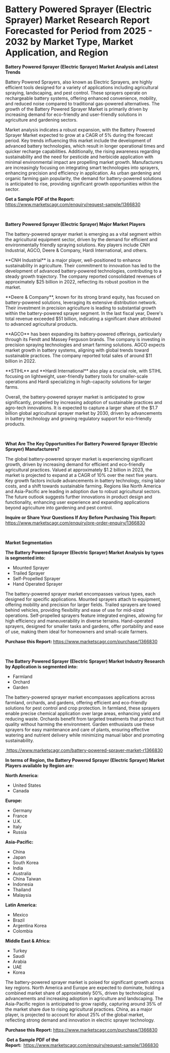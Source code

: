 <p><h1>Battery Powered Sprayer (Electric Sprayer) Market Research Report Forecasted for Period from 2025 -  2032 by Market Type, Market Application, and Region</h1></p><p><strong>Battery Powered Sprayer (Electric Sprayer) Market Analysis and Latest Trends</strong></p>
<p><p>Battery Powered Sprayers, also known as Electric Sprayers, are highly efficient tools designed for a variety of applications including agricultural spraying, landscaping, and pest control. These sprayers operate on rechargeable battery systems, offering enhanced convenience, mobility, and reduced noise compared to traditional gas-powered alternatives. The growth of the Battery Powered Sprayer Market is primarily driven by increasing demand for eco-friendly and user-friendly solutions in agriculture and gardening sectors.</p><p>Market analysis indicates a robust expansion, with the Battery Powered Sprayer Market expected to grow at a CAGR of 5% during the forecast period. Key trends influencing this market include the development of advanced battery technologies, which result in longer operational times and quicker recharge capabilities. Additionally, the rising awareness regarding sustainability and the need for pesticide and herbicide application with minimal environmental impact are propelling market growth. Manufacturers are increasingly focusing on integrating smart technologies into sprayers, enhancing precision and efficiency in application. As urban gardening and organic farming gain popularity, the demand for battery-powered solutions is anticipated to rise, providing significant growth opportunities within the sector.</p></p>
<p><strong>Get a Sample PDF of the Report:&nbsp;</strong> <a href="https://www.marketscagr.com/enquiry/request-sample/1366830?utm_campaign=2465&utm_medium=2&utm_source=Github&utm_content=ia&utm_term=16042025&utm_id=battery-powered-sprayer-electric-sprayer">https://www.marketscagr.com/enquiry/request-sample/1366830</a></p>
<p>&nbsp;</p>
<p><strong>Battery Powered Sprayer (Electric Sprayer) Major Market Players</strong></p>
<p><p>The battery-powered sprayer market is emerging as a vital segment within the agricultural equipment sector, driven by the demand for efficient and environmentally friendly spraying solutions. Key players include CNH Industrial, AGCO, Deere & Company, Hardi International, and others.</p><p>**CNH Industrial** is a major player, well-positioned to enhance sustainability in agriculture. Their commitment to innovation has led to the development of advanced battery-powered technologies, contributing to a steady growth trajectory. The company reported consolidated revenues of approximately $25 billion in 2022, reflecting its robust position in the market.</p><p>**Deere & Company**, known for its strong brand equity, has focused on battery-powered solutions, leveraging its extensive distribution network. Their investment in precision agriculture is leading to substantial growth within the battery-powered sprayer segment. In the last fiscal year, Deere's total revenue exceeded $51 billion, indicating a significant share attributed to advanced agricultural products.</p><p>**AGCO** has been expanding its battery-powered offerings, particularly through its Fendt and Massey Ferguson brands. The company is investing in precision spraying technologies and smart farming solutions. AGCO expects market growth in battery systems, aligning with global trends toward sustainable practices. The company reported total sales of around $11 billion in 2022.</p><p>**STIHL** and **Hardi International** also play a crucial role, with STIHL focusing on lightweight, user-friendly battery tools for smaller-scale operations and Hardi specializing in high-capacity solutions for larger farms. </p><p>Overall, the battery-powered sprayer market is anticipated to grow significantly, propelled by increasing adoption of sustainable practices and agro-tech innovations. It is expected to capture a larger share of the $1.7 billion global agricultural sprayer market by 2030, driven by advancements in battery technology and growing regulatory support for eco-friendly products.</p></p>
<p>&nbsp;</p>
<p><strong>What Are The Key Opportunities For Battery Powered Sprayer (Electric Sprayer) Manufacturers?</strong></p>
<p><p>The global battery-powered sprayer market is experiencing significant growth, driven by increasing demand for efficient and eco-friendly agricultural practices. Valued at approximately $1.2 billion in 2023, the market is projected to expand at a CAGR of 10% over the next five years. Key growth factors include advancements in battery technology, rising labor costs, and a shift towards sustainable farming. Regions like North America and Asia-Pacific are leading in adoption due to robust agricultural sectors. The future outlook suggests further innovations in product design and functionality, enhancing user experience and expanding applications beyond agriculture into gardening and pest control.</p></p>
<p><strong>Inquire or Share Your Questions If Any Before Purchasing This Report:</strong> <a href="https://www.marketscagr.com/enquiry/pre-order-enquiry/1366830?utm_campaign=2465&utm_medium=2&utm_source=Github&utm_content=ia&utm_term=16042025&utm_id=battery-powered-sprayer-electric-sprayer">https://www.marketscagr.com/enquiry/pre-order-enquiry/1366830</a></p>
<p>&nbsp;</p>
<p><strong>Market Segmentation</strong></p>
<p><strong>The Battery Powered Sprayer (Electric Sprayer) Market Analysis by types is segmented into:</strong></p>
<p><ul><li>Mounted Sprayer</li><li>Trailed Sprayer</li><li>Self-Propelled Sprayer</li><li>Hand Operated Sprayer</li></ul></p>
<p><p>The battery-powered sprayer market encompasses various types, each designed for specific applications. Mounted sprayers attach to equipment, offering mobility and precision for larger fields. Trailed sprayers are towed behind vehicles, providing flexibility and ease of use for mid-sized operations. Self-propelled sprayers feature integrated engines, allowing for high efficiency and maneuverability in diverse terrains. Hand-operated sprayers, designed for smaller tasks and gardens, offer portability and ease of use, making them ideal for homeowners and small-scale farmers.</p></p>
<p><strong>Purchase this Report:&nbsp;</strong><a href="https://www.marketscagr.com/purchase/1366830?utm_campaign=2465&utm_medium=2&utm_source=Github&utm_content=ia&utm_term=16042025&utm_id=battery-powered-sprayer-electric-sprayer">https://www.marketscagr.com/purchase/1366830</a></p>
<p>&nbsp;</p>
<p><strong>The Battery Powered Sprayer (Electric Sprayer) Market Industry Research by Application is segmented into:</strong></p>
<p><ul><li>Farmland</li><li>Orchard</li><li>Garden</li></ul></p>
<p><p>The battery-powered sprayer market encompasses applications across farmland, orchards, and gardens, offering efficient and eco-friendly solutions for pest control and crop protection. In farmland, these sprayers enable precise chemical application over large areas, enhancing yield and reducing waste. Orchards benefit from targeted treatments that protect fruit quality without harming the environment. Garden enthusiasts use these sprayers for easy maintenance and care of plants, ensuring effective watering and nutrient delivery while minimizing manual labor and promoting sustainability.</p></p>
<p><a href="https://www.marketscagr.com/battery-powered-sprayer-market-r1366830?utm_campaign=2465&utm_medium=2&utm_source=Github&utm_content=ia&utm_term=16042025&utm_id=battery-powered-sprayer-electric-sprayer">&nbsp;https://www.marketscagr.com/battery-powered-sprayer-market-r1366830</a></p>
<p><strong>In terms of Region, the Battery Powered Sprayer (Electric Sprayer) Market Players available by Region are:</strong></p>
<p>
    <p> <strong> North America: </strong>
        <ul>
            <li>United States</li>
            <li>Canada</li>
        </ul>
        </p> 
    <p> <strong> Europe: </strong>
        <ul>
            <li>Germany</li>
            <li>France</li>
            <li>U.K.</li>
            <li>Italy</li>
            <li>Russia</li>
        </ul>
        </p> 
    <p> <strong> Asia-Pacific: </strong>
        <ul>
            <li>China</li>
            <li>Japan</li>
            <li>South Korea</li>
            <li>India</li>
            <li>Australia</li>
            <li>China Taiwan</li>
            <li>Indonesia</li>
            <li>Thailand</li>
            <li>Malaysia</li>
        </ul>
        </p> 
    <p> <strong> Latin America: </strong>
        <ul>
            <li>Mexico</li>
            <li>Brazil</li>
            <li>Argentina Korea</li>
            <li>Colombia</li>
        </ul>
        </p> 
    <p> <strong> Middle East & Africa: </strong>
        <ul>
            <li>Turkey</li>
            <li>Saudi</li>
            <li>Arabia</li>
            <li>UAE</li>
            <li>Korea</li>
        </ul>
    </p>
    </p>
<p><p>The battery-powered sprayer market is poised for significant growth across key regions. North America and Europe are expected to dominate, holding a combined market share of approximately 50%, driven by technological advancements and increasing adoption in agriculture and landscaping. The Asia-Pacific region is anticipated to grow rapidly, capturing around 35% of the market share due to rising agricultural practices. China, as a major player, is projected to account for about 25% of the global market, reflecting strong demand and innovation in electric sprayer technology.</p></p>
<p><strong>Purchase this Report: </strong><a href="https://www.marketscagr.com/purchase/1366830?utm_campaign=2465&utm_medium=2&utm_source=Github&utm_content=ia&utm_term=16042025&utm_id=battery-powered-sprayer-electric-sprayer">https://www.marketscagr.com/purchase/1366830</a></p>
<p>&nbsp;<strong>Get a Sample PDF of the Report:&nbsp;&nbsp;</strong><a href="https://www.marketscagr.com/enquiry/request-sample/1366830?utm_campaign=2465&utm_medium=2&utm_source=Github&utm_content=ia&utm_term=16042025&utm_id=battery-powered-sprayer-electric-sprayer">https://www.marketscagr.com/enquiry/request-sample/1366830</a></p>
<p><strong></strong></p>
<p><p></p><p></p><p></p></p>